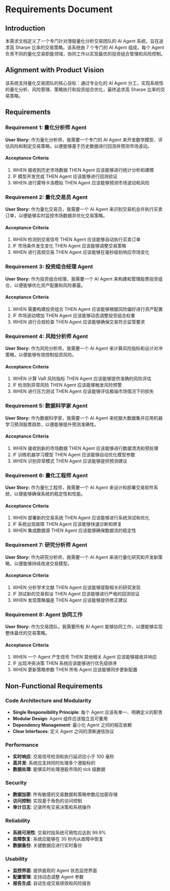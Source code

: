 # Requirements Document

## Introduction

本需求文档定义了一个专门针对港股量化分析交易团队的 AI Agent 系统，旨在追求高 Sharpe 比率的交易策略。该系统由 7 个专门的 AI Agent 组成，每个 Agent 负责不同的量化交易职能领域，协同工作以实现最优的投资组合管理和风险控制。

## Alignment with Product Vision

该系统支持量化交易团队的核心目标：通过专业化的 AI Agent 分工，实现系统性的量化分析、风险管理、策略执行和投资组合优化，最终追求高 Sharpe 比率的交易策略。

## Requirements

### Requirement 1: 量化分析师 Agent

**User Story:** 作为量化分析师，我需要一个专门的 AI Agent 来开发数学模型、评估风险和制定交易策略，以便能够基于历史数据进行回测并预测市场波动。

#### Acceptance Criteria

1. WHEN 接收到历史市场数据 THEN Agent 应该能够进行统计分析和建模
2. IF 模型开发完成 THEN Agent 应该能够进行回测验证
3. WHEN 进行蒙特卡洛模拟 THEN Agent 应该能够预测市场波动和风险

### Requirement 2: 量化交易员 Agent

**User Story:** 作为量化交易员，我需要一个 AI Agent 来识别交易机会并执行买卖订单，以便能够实时监控市场数据并优化交易策略。

#### Acceptance Criteria

1. WHEN 检测到交易信号 THEN Agent 应该能够自动执行买卖订单
2. IF 市场条件发生变化 THEN Agent 应该能够调整交易策略
3. WHEN 进行高频交易 THEN Agent 应该能够在毫秒级别响应市场变化

### Requirement 3: 投资组合经理 Agent

**User Story:** 作为投资组合经理，我需要一个 AI Agent 来构建和管理股票投资组合，以便能够优化资产配置和风险暴露。

#### Acceptance Criteria

1. WHEN 需要构建投资组合 THEN Agent 应该能够根据风险偏好进行资产配置
2. IF 市场波动增加 THEN Agent 应该能够动态调整投资组合权重
3. WHEN 进行合规检查 THEN Agent 应该能够确保交易符合监管要求

### Requirement 4: 风险分析师 Agent

**User Story:** 作为风险分析师，我需要一个 AI Agent 来计算风险指标和设计对冲策略，以便能够有效控制投资风险。

#### Acceptance Criteria

1. WHEN 计算 VaR 风险指标 THEN Agent 应该能够提供准确的风险评估
2. IF 检测到异常风险 THEN Agent 应该能够触发风险预警
3. WHEN 进行压力测试 THEN Agent 应该能够评估极端市场情况下的损失

### Requirement 5: 数据科学家 Agent

**User Story:** 作为数据科学家，我需要一个 AI Agent 来挖掘大数据集并应用机器学习预测股票趋势，以便能够提升预测准确性。

#### Acceptance Criteria

1. WHEN 接收到新的市场数据 THEN Agent 应该能够进行数据清洗和预处理
2. IF 训练机器学习模型 THEN Agent 应该能够自动优化模型参数
3. WHEN 识别异常模式 THEN Agent 应该能够提供预测建议

### Requirement 6: 量化工程师 Agent

**User Story:** 作为量化工程师，我需要一个 AI Agent 来设计和部署交易软件系统，以便能够确保系统的稳定性和性能。

#### Acceptance Criteria

1. WHEN 部署新的交易系统 THEN Agent 应该能够进行系统测试和优化
2. IF 系统出现故障 THEN Agent 应该能够快速诊断和修复
3. WHEN 集成数据源 THEN Agent 应该能够确保数据流的稳定性

### Requirement 7: 研究分析师 Agent

**User Story:** 作为研究分析师，我需要一个 AI Agent 来进行量化研究和开发新策略，以便能够持续改进交易模型。

#### Acceptance Criteria

1. WHEN 分析学术文献 THEN Agent 应该能够提取相关的研究发现
2. IF 测试新的交易假设 THEN Agent 应该能够进行严格的回测验证
3. WHEN 发现策略偏差 THEN Agent 应该能够提供修正建议

### Requirement 8: Agent 协同工作

**User Story:** 作为交易团队，我需要所有 AI Agent 能够协同工作，以便能够实现整体最优的交易策略。

#### Acceptance Criteria

1. WHEN 一个 Agent 产生信号 THEN 其他相关 Agent 应该能够接收并响应
2. IF 出现冲突决策 THEN 系统应该能够进行优先级排序
3. WHEN 更新策略参数 THEN 所有 Agent 应该能够同步更新配置

## Non-Functional Requirements

### Code Architecture and Modularity
- **Single Responsibility Principle**: 每个 Agent 应该有单一、明确定义的职责
- **Modular Design**: Agent 组件应该独立且可重用
- **Dependency Management**: 最小化 Agent 之间的相互依赖
- **Clear Interfaces**: 定义 Agent 之间的清晰通信协议

### Performance
- **实时响应**: 交易信号检测和执行延迟应小于 100 毫秒
- **高并发**: 系统应支持同时处理多个港股标的
- **数据处理**: 能够实时处理港股市场的 tick 级数据

### Security
- **数据加密**: 所有敏感的交易数据和策略参数应加密存储
- **访问控制**: 实现基于角色的访问控制
- **审计日志**: 记录所有交易决策和系统操作

### Reliability
- **系统可用性**: 交易时段系统可用性应达到 99.9%
- **故障恢复**: 系统应能够在 30 秒内从故障中恢复
- **数据备份**: 关键数据应进行实时备份

### Usability
- **监控界面**: 提供直观的 Agent 状态监控界面
- **配置管理**: 支持动态调整 Agent 参数
- **报告生成**: 自动生成交易绩效和风险报告
